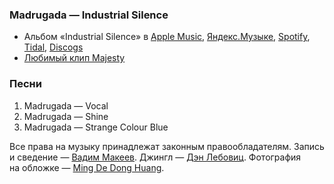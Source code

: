 ### Madrugada — Industrial Silence

- Альбом «Industrial Silence» в
	[Apple Music](https://music.apple.com/album/1584658469),
	[Яндекс.Музыке](https://music.yandex.com/album/18125790),
	[Spotify](https://open.spotify.com/album/2raLQ8VpQxlIjv70bFj8YC),
	[Tidal](https://tidal.com/browse/album/196762137),
	[Discogs](https://www.discogs.com/master/179233)
- [Любимый клип Majesty](https://youtu.be/LE9AuZ35_AY)

### Песни

1. Madrugada — Vocal
2. Madrugada — Shine
3. Madrugada — Strange Colour Blue

Все права на музыку принадлежат законным правообладателям.
Запись и сведение — [Вадим Макеев](https://twitter.com/pepelsbey).
Джингл — [Дэн Лебовиц](https://www.youtube.com/channel/UC38A5qHrlc_Zgua7vL4b96w).
Фотография на обложке — [Ming De Dong Huang](https://unsplash.com/photos/IUud3kZxXfs).
